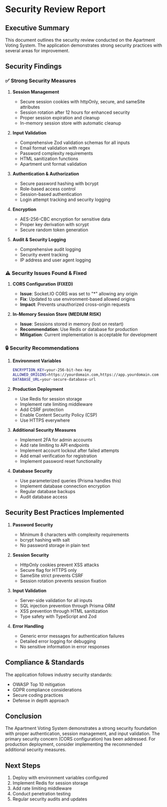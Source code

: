 # Security Review Report

## Executive Summary

This document outlines the security review conducted on the Apartment Voting System. The application demonstrates strong security practices with several areas for improvement.

## Security Findings

### ✅ Strong Security Measures

1. **Session Management**
   - Secure session cookies with httpOnly, secure, and sameSite attributes
   - Session rotation after 12 hours for enhanced security
   - Proper session expiration and cleanup
   - In-memory session store with automatic cleanup

2. **Input Validation**
   - Comprehensive Zod validation schemas for all inputs
   - Email format validation with regex
   - Password complexity requirements
   - HTML sanitization functions
   - Apartment unit format validation

3. **Authentication & Authorization**
   - Secure password hashing with bcrypt
   - Role-based access control
   - Session-based authentication
   - Login attempt tracking and security logging

4. **Encryption**
   - AES-256-CBC encryption for sensitive data
   - Proper key derivation with scrypt
   - Secure random token generation

5. **Audit & Security Logging**
   - Comprehensive audit logging
   - Security event tracking
   - IP address and user agent logging

### ⚠️ Security Issues Found & Fixed

1. **CORS Configuration (FIXED)**
   - **Issue**: Socket.IO CORS was set to "*" allowing any origin
   - **Fix**: Updated to use environment-based allowed origins
   - **Impact**: Prevents unauthorized cross-origin requests

2. **In-Memory Session Store (MEDIUM RISK)**
   - **Issue**: Sessions stored in memory (lost on restart)
   - **Recommendation**: Use Redis or database for production
   - **Mitigation**: Current implementation is acceptable for development

### 🔒 Security Recommendations

1. **Environment Variables**
   ```bash
   ENCRYPTION_KEY=your-256-bit-hex-key
   ALLOWED_ORIGINS=https://yourdomain.com,https://app.yourdomain.com
   DATABASE_URL=your-secure-database-url
   ```

2. **Production Deployment**
   - Use Redis for session storage
   - Implement rate limiting middleware
   - Add CSRF protection
   - Enable Content Security Policy (CSP)
   - Use HTTPS everywhere

3. **Additional Security Measures**
   - Implement 2FA for admin accounts
   - Add rate limiting to API endpoints
   - Implement account lockout after failed attempts
   - Add email verification for registration
   - Implement password reset functionality

4. **Database Security**
   - Use parameterized queries (Prisma handles this)
   - Implement database connection encryption
   - Regular database backups
   - Audit database access

## Security Best Practices Implemented

1. **Password Security**
   - Minimum 8 characters with complexity requirements
   - bcrypt hashing with salt
   - No password storage in plain text

2. **Session Security**
   - HttpOnly cookies prevent XSS attacks
   - Secure flag for HTTPS only
   - SameSite strict prevents CSRF
   - Session rotation prevents session fixation

3. **Input Validation**
   - Server-side validation for all inputs
   - SQL injection prevention through Prisma ORM
   - XSS prevention through HTML sanitization
   - Type safety with TypeScript and Zod

4. **Error Handling**
   - Generic error messages for authentication failures
   - Detailed error logging for debugging
   - No sensitive information in error responses

## Compliance & Standards

The application follows industry security standards:
- OWASP Top 10 mitigation
- GDPR compliance considerations
- Secure coding practices
- Defense in depth approach

## Conclusion

The Apartment Voting System demonstrates a strong security foundation with proper authentication, session management, and input validation. The primary security concern (CORS configuration) has been addressed. For production deployment, consider implementing the recommended additional security measures.

## Next Steps

1. Deploy with environment variables configured
2. Implement Redis for session storage
3. Add rate limiting middleware
4. Conduct penetration testing
5. Regular security audits and updates